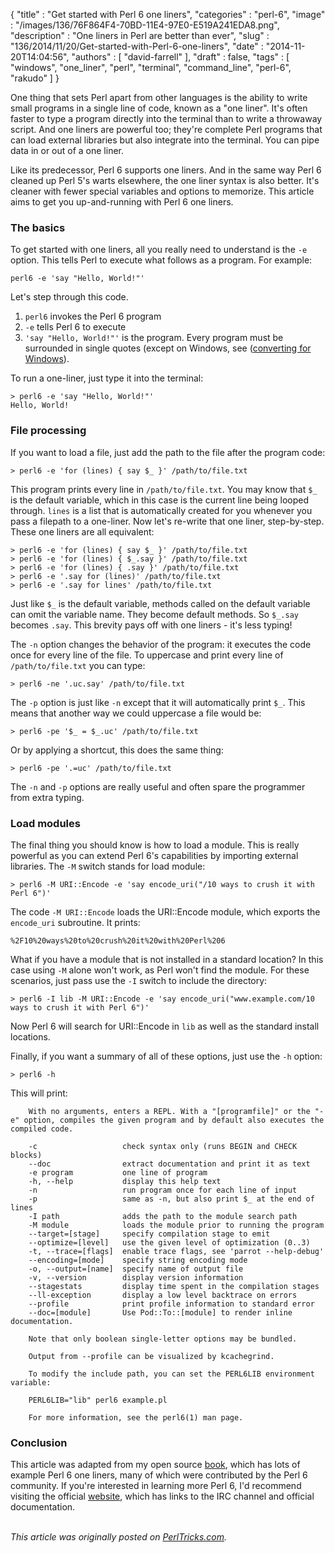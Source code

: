 {
   "title" : "Get started with Perl 6 one liners",
   "categories" : "perl-6",
   "image" : "/images/136/76F864F4-70BD-11E4-97E0-E519A241EDA8.png",
   "description" : "One liners in Perl are better than ever",
   "slug" : "136/2014/11/20/Get-started-with-Perl-6-one-liners",
   "date" : "2014-11-20T14:04:56",
   "authors" : [
      "david-farrell"
   ],
   "draft" : false,
   "tags" : [
      "windows",
      "one_liner",
      "perl",
      "terminal",
      "command_line",
      "perl-6",
      "rakudo"
   ]
}


One thing that sets Perl apart from other languages is the ability to write small programs in a single line of code, known as a "one liner". It's often faster to type a program directly into the terminal than to write a throwaway script. And one liners are powerful too; they're complete Perl programs that can load external libraries but also integrate into the terminal. You can pipe data in or out of a one liner.

Like its predecessor, Perl 6 supports one liners. And in the same way Perl 6 cleaned up Perl 5's warts elsewhere, the one liner syntax is also better. It's cleaner with fewer special variables and options to memorize. This article aims to get you up-and-running with Perl 6 one liners.

### The basics

To get started with one liners, all you really need to understand is the `-e` option. This tells Perl to execute what follows as a program. For example:

    perl6 -e 'say "Hello, World!"'

Let's step through this code.

1.  `perl6` invokes the Perl 6 program
2.  `-e` tells Perl 6 to execute
3.  `'say "Hello, World!"'` is the program. Every program must be surrounded in single quotes (except on Windows, see ([converting for Windows](https://github.com/sillymoose/Perl6-One-Liners#converting-for-windows)).

To run a one-liner, just type it into the terminal:

``` prettyprint
> perl6 -e 'say "Hello, World!"'
Hello, World!
```

### File processing

If you want to load a file, just add the path to the file after the program code:

``` prettyprint
> perl6 -e 'for (lines) { say $_ }' /path/to/file.txt
```

This program prints every line in `/path/to/file.txt`. You may know that `$_` is the default variable, which in this case is the current line being looped through. `lines` is a list that is automatically created for you whenever you pass a filepath to a one-liner. Now let's re-write that one liner, step-by-step. These one liners are all equivalent:

``` prettyprint
> perl6 -e 'for (lines) { say $_ }' /path/to/file.txt
> perl6 -e 'for (lines) { $_.say }' /path/to/file.txt
> perl6 -e 'for (lines) { .say }' /path/to/file.txt
> perl6 -e '.say for (lines)' /path/to/file.txt
> perl6 -e '.say for lines' /path/to/file.txt
```

Just like `$_` is the default variable, methods called on the default variable can omit the variable name. They become default methods. So `$_.say` becomes `.say`. This brevity pays off with one liners - it's less typing!

The `-n` option changes the behavior of the program: it executes the code once for every line of the file. To uppercase and print every line of `/path/to/file.txt` you can type:

``` prettyprint
> perl6 -ne '.uc.say' /path/to/file.txt
```

The `-p` option is just like `-n` except that it will automatically print `$_`. This means that another way we could uppercase a file would be:

``` prettyprint
> perl6 -pe '$_ = $_.uc' /path/to/file.txt
```

Or by applying a shortcut, this does the same thing:

``` prettyprint
> perl6 -pe '.=uc' /path/to/file.txt
```

The `-n` and `-p` options are really useful and often spare the programmer from extra typing.

### Load modules

The final thing you should know is how to load a module. This is really powerful as you can extend Perl 6's capabilities by importing external libraries. The `-M` switch stands for load module:

``` prettyprint
> perl6 -M URI::Encode -e 'say encode_uri("/10 ways to crush it with Perl 6")'
```

The code `-M URI::Encode` loads the URI::Encode module, which exports the `encode_uri` subroutine. It prints:

``` prettyprint
%2F10%20ways%20to%20crush%20it%20with%20Perl%206
```

What if you have a module that is not installed in a standard location? In this case using `-M` alone won't work, as Perl won't find the module. For these scenarios, just pass use the `-I` switch to include the directory:

``` prettyprint
> perl6 -I lib -M URI::Encode -e 'say encode_uri("www.example.com/10 ways to crush it with Perl 6")'
```

Now Perl 6 will search for URI::Encode in `lib` as well as the standard install locations.

Finally, if you want a summary of all of these options, just use the `-h` option:

``` prettyprint
> perl6 -h
```

This will print:

``` prettyprint
    With no arguments, enters a REPL. With a "[programfile]" or the "-e" option, compiles the given program and by default also executes the compiled code.
 
    -c                   check syntax only (runs BEGIN and CHECK blocks)
    --doc                extract documentation and print it as text
    -e program           one line of program
    -h, --help           display this help text
    -n                   run program once for each line of input
    -p                   same as -n, but also print $_ at the end of lines
    -I path              adds the path to the module search path
    -M module            loads the module prior to running the program
    --target=[stage]     specify compilation stage to emit
    --optimize=[level]   use the given level of optimization (0..3)
    -t, --trace=[flags]  enable trace flags, see 'parrot --help-debug'
    --encoding=[mode]    specify string encoding mode
    -o, --output=[name]  specify name of output file
    -v, --version        display version information
    --stagestats         display time spent in the compilation stages
    --ll-exception       display a low level backtrace on errors
    --profile            print profile information to standard error
    --doc=[module]       Use Pod::To::[module] to render inline documentation.
     
    Note that only boolean single-letter options may be bundled.

    Output from --profile can be visualized by kcachegrind.

    To modify the include path, you can set the PERL6LIB environment variable:

    PERL6LIB="lib" perl6 example.pl

    For more information, see the perl6(1) man page.
```

### Conclusion

This article was adapted from my open source [book](https://github.com/sillymoose/Perl6-One-Liners), which has lots of example Perl 6 one liners, many of which were contributed by the Perl 6 community. If you're interested in learning more Perl 6, I'd recommend visiting the official [website](http://perl6.org/), which has links to the IRC channel and official documentation.

\
*This article was originally posted on [PerlTricks.com](http://perltricks.com).*
